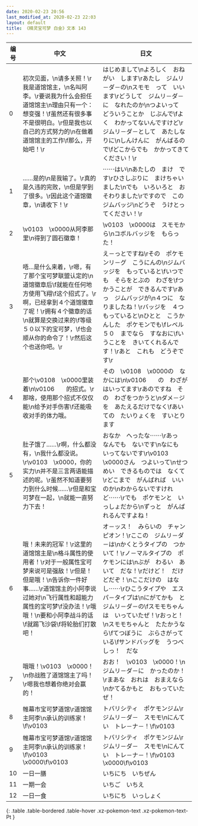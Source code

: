 ```yaml
---
date: 2020-02-23 20:56
last_modified_at: 2020-02-23 22:03
layout: default
title: 《精灵宝可梦 白金》文本 143
---
```

| 编号 | 中文 | 日文 |
| ---- | ---- | ---- |
| 0 | 初次见面，\n请多关照！\r我是道馆馆主，\n名叫阿李。\r要说我为什么会担任道馆馆主\n理由只有一个：想变强！\f虽然还有很多事不是很明白。\r但是我也以自己的方式努力的\n在做着道馆馆主的工作\f那么，开始吧！\r | はじめまして\nよろしく　おねがい　します\rあたし　ジムリ－ダ－の\nスモモ　って　いいます\rどうして　ジムリ－ダ－に　なれたのか\nつよいって　どういうことか　じぶんで\fよく　わかってないんですけど\rジムリ－ダ－として　あたしなりに\nしんけんに　がんばるので\fどこからでも　かかってきてください！\r |
| 1 | ……是的\n是我输了。\r真的是久违的完败，\n但是学到了很多。\r因此这个道馆徽章，\n请收下！\r | ⋯⋯はい\nあたしの　まけ　です\rひさしぶりに　まけちゃいました\nでも　いろいろと　おそわりました\rですので　この　ジムバッジ\nどうぞ　うけとってください！\r |
| 2 | \v0103　\x0000从阿李那里\n得到了圆石徽章！ | \v0103　\x0000は　スモモから\nコボルバッジを　もらった！ |
| 3 | 唔…是什么来着，\r嗯，有了那个宝可梦联盟认定的\n道馆徽章后\f就能在任何地方使用飞翔\f这个招式了。\r啊，已经拿到４个道馆徽章了呢！\r拥有４个徽章的话\n就算是交换过来的\f等级５０以下的宝可梦，\f也会顺从你的命令了！\r然后这个也送你吧。\r | え－っとですね\rその　ポケモンリ－グ　こうにんの\nジムバッジを　もっていると\fいつでも　そらをとぶの　わざを\fつかうことが　できるんです\rあっ　ジムバッジが\n４つに　なりましたね！\rバッジを　４つ　もっていると\nひとと　こうかんした　ポケモンでも\fレベル５０　までなら　すなおに\fいうことを　きいてくれるんです！\rあと　これも　どうぞです\r |
| 4 | 那个\v0108　\x0000里装着\n\v0106　　的招式。\r那啥，使用那个招式不仅仅能\n给予对手伤害\f还能吸收对手的体力哦。 | その　\v0108　\x0000の　なかには\n\v0106　　の　わざが　はいってます\rあのですね　その　わざをつかうと\nダメ－ジを　あたえるだけでなく\fあいての　たいりょくを　すいとります |
| 5 | 肚子饿了……\r啊，什么都没有，\n我什么都没说。\r\v0103　\x0000，你的实力\n并不是三言两语能描述的呢。\r虽然不知道要努力到什么时候……\r但是和宝可梦在一起，\n就能一直努力下去！ | おなか　へったな⋯⋯\rあっ　なんでも　ないです\nなにも　いってないです\r\v0103　\x0000さん　つよいって\nせつめい　できるものでは　なくて\rどこまで　がんばれば　いいのか\nわからないですけれど⋯⋯\rでも　ポケモンと　いっしょだから\nずっと　がんばれるんですよね！ |
| 6 | 哦！未来的冠军！\r这里的道馆馆主是\n格斗属性的使用者！\r对于一般属性宝可梦来说可是强敌！\r但是！但是哦！\n告诉你一件好事……\r道馆馆主的小阿李说过她对\n飞行属性和超能力属性的宝可梦\f没办法！\r哦哦！\n要和小阿李战斗的话\f就踢飞沙袋\f将轮胎们打散吧！ | オ－ッス！　みらいの　チャンピオン！\rここの　ジムリ－ダ－は\nかくとうタイプの　つかいて！\rノ－マルタイプの　ポケモンには\nぶが　わるい　あいて　だな！\rだけど！　だけどだぞ！\nここだけの　はなし⋯⋯\rひこうタイプや　エスパ－タイプは\nにがてかも　と　ジムリ－ダ－の\fスモモちゃんは　いっていたぜ！\rおっと！\nスモモちゃんと　たたかうなら\fてつぼうに　ぶらさがっている\fサンドバッグを　うつべしっ！　だな |
| 7 | 哦哦！\v0103　\x0000！\n你战胜了道馆馆主了吗！\r嗯我也想着你绝对会赢的！ | おお！　\v0103　\x0000！\nジムリ－ダ－に　かったのか！\rまあな　おれは　おまえなら\nかてるかもと　おもっていたぜ！ |
| 8 | 帷幕市宝可梦道馆\r道馆馆主阿李\n承认的训练家！\f\v0103　　 | トバリシティ　ポケモンジム\rジムリ－ダ－　スモモ\nにんてい　トレ－ナ－！\f\v0103　　 |
| 9 | 帷幕市宝可梦道馆\r道馆馆主阿李\n承认的训练家！\f\v0103　\x0000\f\v0103　　 | トバリシティ　ポケモンジム\rジムリ－ダ－　スモモ\nにんてい　トレ－ナ－！\f\v0103　\x0000\f\v0103　　 |
| 10 | 一日一膳 | いちにち　いちぜん |
| 11 | 一期一会 | いちご　いちえ |
| 12 | 一日一食 | いちにち　いっしょく |
{: .table .table-bordered .table-hover .xz-pokemon-text .xz-pokemon-text-Pt }